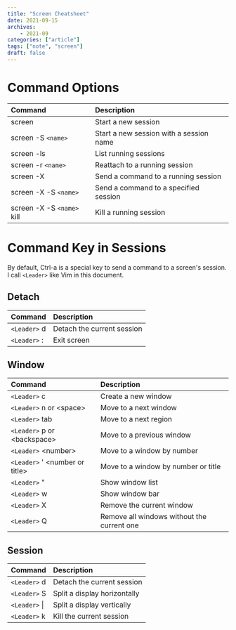 ```yaml
---
title: "Screen Cheatsheet"
date: 2021-09-15
archives:
    - 2021-09
categories: ["article"]
tags: ["note", "screen"]
draft: false
---
```


# Command Options

| Command                    | Description                             |
| :---                       | :---                                    |
| screen                     | Start a new session                     |
| screen -S `<name>`         | Start a new session with a session name |
| screen -ls                 | List running sessions                   |
| screen -r `<name>`         | Reattach to a running session           |
| screen -X                  | Send a command to a running session     |
| screen -X -S `<name>`      | Send a command to a specified session   |
| screen -X -S `<name>` kill | Kill a running session                  |

# Command Key in Sessions
By default, Ctrl-a is a special key to send a command to a screen's session.
I call `<Leader>` like Vim in this document.

## Detach

| Command      | Description                |
| :---         | :---                       |
| `<Leader>` d | Detach the current session |
| `<Leader>` : | Exit screen                |

## Window
| Command                        | Description                                |
| :---                           | :---                                       |
| `<Leader>` c                   | Create a new window                        |
| `<Leader>` n or \<space\>        | Move to a next window                      |
| `<Leader>` tab                 | Move to a next region                      |
| `<Leader>` p or \<backspace\>    | Move to a previous window                  |
| `<Leader>` \<number\>            | Move to a window by number                 |
| `<Leader>` ' \<number or title\> | Move to a window by number or title        |
| `<Leader>` "                   | Show window list                           |
| `<Leader>` w                   | Show window bar                            |
| `<Leader>` X                   | Remove the current window                  |
| `<Leader>` Q                   | Remove all windows without the current one |

## Session

| Command       | Description                  |
| :---          | :---                         |
| `<Leader>` d  | Detach the current session   |
| `<Leader>` S  | Split a display horizontally |
| `<Leader>` \| | Split a display vertically   |
| `<Leader>` k  | Kill the current session     |

